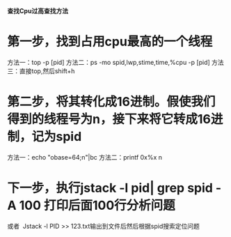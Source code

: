 **查找Cpu过高查找方法**
# 第一步，找到占用cpu最高的一个线程
方法一：top -p [pid]
方法二：ps -mo spid,lwp,stime,time,%cpu -p [pid]
方法三：直接top,然后shift+h
# 第二步，将其转化成16进制。假使我们得到的线程号为n，接下来将它转成16进制，记为spid
方法一：echo "obase=64;n"|bc
方法二：printf 0x%x n
# 下一步，执行jstack -l pid| grep spid -A 100 打印后面100行分析问题
或者  Jstack -l PID >> 123.txt输出到文件后然后根据spid搜索定位问题